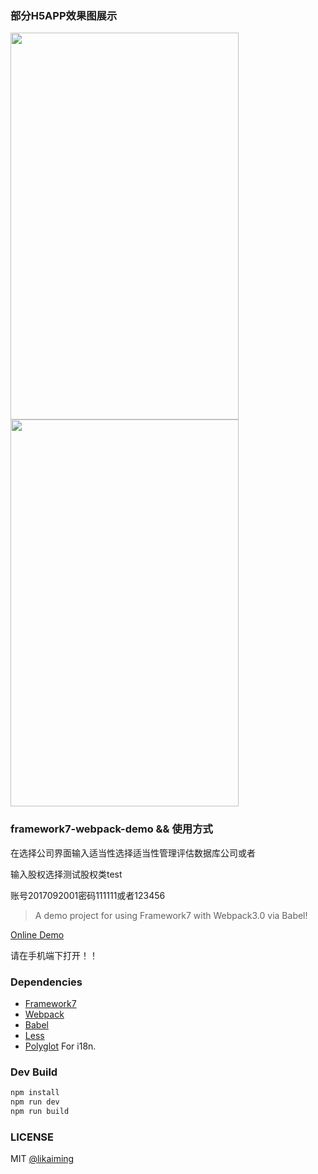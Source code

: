 ### 部分H5APP效果图展示

<img src="http://sdx.hefupb.com/dist/images/sdx_home1.gif" width="365" height="619"/> <img src="http://sdx.hefupb.com/dist/images/questionnaire.gif" width="365" height="619">

                                                            
### framework7-webpack-demo && 使用方式
在选择公司界面输入适当性选择适当性管理评估数据库公司或者

输入股权选择测试股权类test

账号2017092001密码111111或者123456
> A demo project for using Framework7 with Webpack3.0 via Babel!

[Online Demo](http://sdx.hefupb.com/dist/#!/page/main.html)

请在手机端下打开！！

### Dependencies

* [Framework7](http://framework7.io/)
* [Webpack](https://webpack.js.org/)
* [Babel](https://babeljs.io/)
* [Less](https://github.com/less/less.js)
* [Polyglot](https://github.com/airbnb/polyglot.js) For i18n.

### Dev Build

```bash
npm install
npm run dev
npm run build
```

### LICENSE

MIT [@likaiming](https://github.com/fxk01/)
